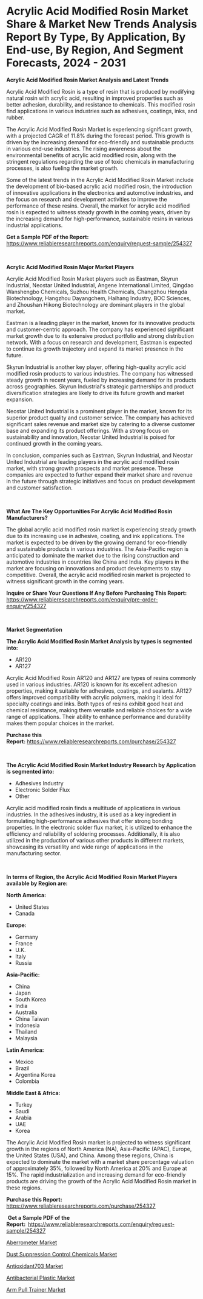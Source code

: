 <p><h1>Acrylic Acid Modified Rosin Market Share & Market New Trends Analysis Report By Type, By Application, By End-use, By Region, And Segment Forecasts, 2024 - 2031</h1></p><p><strong>Acrylic Acid Modified Rosin Market Analysis and Latest Trends</strong></p>
<p><p>Acrylic Acid Modified Rosin is a type of resin that is produced by modifying natural rosin with acrylic acid, resulting in improved properties such as better adhesion, durability, and resistance to chemicals. This modified rosin find applications in various industries such as adhesives, coatings, inks, and rubber.</p><p>The Acrylic Acid Modified Rosin Market is experiencing significant growth, with a projected CAGR of 11.8% during the forecast period. This growth is driven by the increasing demand for eco-friendly and sustainable products in various end-use industries. The rising awareness about the environmental benefits of acrylic acid modified rosin, along with the stringent regulations regarding the use of toxic chemicals in manufacturing processes, is also fueling the market growth.</p><p>Some of the latest trends in the Acrylic Acid Modified Rosin Market include the development of bio-based acrylic acid modified rosin, the introduction of innovative applications in the electronics and automotive industries, and the focus on research and development activities to improve the performance of these resins. Overall, the market for acrylic acid modified rosin is expected to witness steady growth in the coming years, driven by the increasing demand for high-performance, sustainable resins in various industrial applications.</p></p>
<p><strong>Get a Sample PDF of the Report:&nbsp;</strong> <a href="https://www.reliableresearchreports.com/enquiry/request-sample/254327">https://www.reliableresearchreports.com/enquiry/request-sample/254327</a></p>
<p>&nbsp;</p>
<p><strong>Acrylic Acid Modified Rosin Major Market Players</strong></p>
<p><p>Acrylic Acid Modified Rosin Market players such as Eastman, Skyrun Industrial, Neostar United Industrial, Angene International Limited, Qingdao Wanshengbo Chemicals, Suzhou Health Chemicals, Changzhou Hengda Biotechnology, Hangzhou Dayangchem, Haihang Industry, BOC Sciences, and Zhoushan Hikong Biotechnology are dominant players in the global market.</p><p>Eastman is a leading player in the market, known for its innovative products and customer-centric approach. The company has experienced significant market growth due to its extensive product portfolio and strong distribution network. With a focus on research and development, Eastman is expected to continue its growth trajectory and expand its market presence in the future.</p><p>Skyrun Industrial is another key player, offering high-quality acrylic acid modified rosin products to various industries. The company has witnessed steady growth in recent years, fueled by increasing demand for its products across geographies. Skyrun Industrial's strategic partnerships and product diversification strategies are likely to drive its future growth and market expansion.</p><p>Neostar United Industrial is a prominent player in the market, known for its superior product quality and customer service. The company has achieved significant sales revenue and market size by catering to a diverse customer base and expanding its product offerings. With a strong focus on sustainability and innovation, Neostar United Industrial is poised for continued growth in the coming years.</p><p>In conclusion, companies such as Eastman, Skyrun Industrial, and Neostar United Industrial are leading players in the acrylic acid modified rosin market, with strong growth prospects and market presence. These companies are expected to further expand their market share and revenue in the future through strategic initiatives and focus on product development and customer satisfaction.</p></p>
<p>&nbsp;</p>
<p><strong>What Are The Key Opportunities For Acrylic Acid Modified Rosin Manufacturers?</strong></p>
<p><p>The global acrylic acid modified rosin market is experiencing steady growth due to its increasing use in adhesive, coating, and ink applications. The market is expected to be driven by the growing demand for eco-friendly and sustainable products in various industries. The Asia-Pacific region is anticipated to dominate the market due to the rising construction and automotive industries in countries like China and India. Key players in the market are focusing on innovations and product developments to stay competitive. Overall, the acrylic acid modified rosin market is projected to witness significant growth in the coming years.</p></p>
<p><strong>Inquire or Share Your Questions If Any Before Purchasing This Report:</strong> <a href="https://www.reliableresearchreports.com/enquiry/pre-order-enquiry/254327">https://www.reliableresearchreports.com/enquiry/pre-order-enquiry/254327</a></p>
<p>&nbsp;</p>
<p><strong>Market Segmentation</strong></p>
<p><strong>The Acrylic Acid Modified Rosin Market Analysis by types is segmented into:</strong></p>
<p><ul><li>AR120</li><li>AR127</li></ul></p>
<p><p>Acrylic Acid Modified Rosin AR120 and AR127 are types of resins commonly used in various industries. AR120 is known for its excellent adhesion properties, making it suitable for adhesives, coatings, and sealants. AR127 offers improved compatibility with acrylic polymers, making it ideal for specialty coatings and inks. Both types of resins exhibit good heat and chemical resistance, making them versatile and reliable choices for a wide range of applications. Their ability to enhance performance and durability makes them popular choices in the market.</p></p>
<p><strong>Purchase this Report:&nbsp;</strong><a href="https://www.reliableresearchreports.com/purchase/254327">https://www.reliableresearchreports.com/purchase/254327</a></p>
<p>&nbsp;</p>
<p><strong>The Acrylic Acid Modified Rosin Market Industry Research by Application is segmented into:</strong></p>
<p><ul><li>Adhesives Industry</li><li>Electronic Solder Flux</li><li>Other</li></ul></p>
<p><p>Acrylic acid modified rosin finds a multitude of applications in various industries. In the adhesives industry, it is used as a key ingredient in formulating high-performance adhesives that offer strong bonding properties. In the electronic solder flux market, it is utilized to enhance the efficiency and reliability of soldering processes. Additionally, it is also utilized in the production of various other products in different markets, showcasing its versatility and wide range of applications in the manufacturing sector.</p></p>
<p>&nbsp;</p>
<p><strong>In terms of Region, the Acrylic Acid Modified Rosin Market Players available by Region are:</strong></p>
<p>
    <p> <strong> North America: </strong>
        <ul>
            <li>United States</li>
            <li>Canada</li>
        </ul>
        </p> 
    <p> <strong> Europe: </strong>
        <ul>
            <li>Germany</li>
            <li>France</li>
            <li>U.K.</li>
            <li>Italy</li>
            <li>Russia</li>
        </ul>
        </p> 
    <p> <strong> Asia-Pacific: </strong>
        <ul>
            <li>China</li>
            <li>Japan</li>
            <li>South Korea</li>
            <li>India</li>
            <li>Australia</li>
            <li>China Taiwan</li>
            <li>Indonesia</li>
            <li>Thailand</li>
            <li>Malaysia</li>
        </ul>
        </p> 
    <p> <strong> Latin America: </strong>
        <ul>
            <li>Mexico</li>
            <li>Brazil</li>
            <li>Argentina Korea</li>
            <li>Colombia</li>
        </ul>
        </p> 
    <p> <strong> Middle East & Africa: </strong>
        <ul>
            <li>Turkey</li>
            <li>Saudi</li>
            <li>Arabia</li>
            <li>UAE</li>
            <li>Korea</li>
        </ul>
    </p>
    </p>
<p><p>The Acrylic Acid Modified Rosin market is projected to witness significant growth in the regions of North America (NA), Asia-Pacific (APAC), Europe, the United States (USA), and China. Among these regions, China is expected to dominate the market with a market share percentage valuation of approximately 35%, followed by North America at 20% and Europe at 15%. The rapid industrialization and increasing demand for eco-friendly products are driving the growth of the Acrylic Acid Modified Rosin market in these regions.</p></p>
<p><strong>Purchase this Report: </strong><a href="https://www.reliableresearchreports.com/purchase/254327">https://www.reliableresearchreports.com/purchase/254327</a></p>
<p>&nbsp;<strong>Get a Sample PDF of the Report:&nbsp;&nbsp;</strong><a href="https://www.reliableresearchreports.com/enquiry/request-sample/254327">https://www.reliableresearchreports.com/enquiry/request-sample/254327</a></p>
<p><strong></strong></p>
<p><p><a href="https://github.com/Sherrillcrooksxa8i18ucf2m/Market-Research-Report-List-1/blob/main/aberrometer-market.md">Aberrometer Market</a></p><p><a href="https://shimmer-gardenia-37a.notion.site/Dust-Suppression-Control-Chemicals-Market-Research-Report-Forecasted-for-Period-from-2024-2031-by-365346a8d3b64c48986141069ab27874">Dust Suppression Control Chemicals Market</a></p><p><a href="https://view.publitas.com/reportprime-1/antioxidant703-market-research-report-the-key-to-successful-business-strategy-forecasted-for-period-from-2024-2031/">Antioxidant703 Market</a></p><p><a href="https://meowing-lemming-dd3.notion.site/Antibacterial-Plastic-Market-Size-Evaluating-its-Market-Trends-Growth-and-Projections-2024-2031-8d74e563938d468397b68997e14252f0">Antibacterial Plastic Market</a></p><p><a href="https://view.publitas.com/reportprime-1/arm-pull-trainer-market-provides-a-comprehensive-analysis-including-a-macro-overview-of-the-market-as-well-as-micro-details-such-as-market-size-and-competitive-landscape/">Arm Pull Trainer Market</a></p></p>